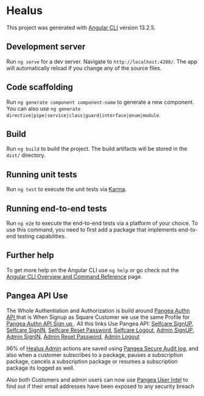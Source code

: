 # Healus

This project was generated with [Angular CLI](https://github.com/angular/angular-cli) version 13.2.5.

## Development server

Run `ng serve` for a dev server. Navigate to `http://localhost:4200/`. The app will automatically reload if you change any of the source files.

## Code scaffolding

Run `ng generate component component-name` to generate a new component. You can also use `ng generate directive|pipe|service|class|guard|interface|enum|module`.

## Build

Run `ng build` to build the project. The build artifacts will be stored in the `dist/` directory.

## Running unit tests

Run `ng test` to execute the unit tests via [Karma](https://karma-runner.github.io).

## Running end-to-end tests

Run `ng e2e` to execute the end-to-end tests via a platform of your choice. To use this command, you need to first add a package that implements end-to-end testing capabilities.

## Further help

To get more help on the Angular CLI use `ng help` or go check out the [Angular CLI Overview and Command Reference](https://angular.io/cli) page.

## Pangea API Use
The Whole Authentiation and Authorization is build around [Pangea Authn API ](https://pangea.cloud/docs/api/authn) that is When Signup as Square Customer we use the same Profile for [Pangea Authn API Sign up ](https://pangea.cloud/docs/api/authn).
All this links Use Pangea API:
[Selfcare SignUP](https://healus-assurance.web.app/#/selfcare/auth/signup),
[Selfcare SignIN](https://healus-assurance.web.app/#/selfcare/auth/signin),
[Selfcare Reset Password](https://healus-assurance.web.app/#/selfcare/auth/reset-password),
[Selfcare Logout](https://healus-assurance.web.app/#/selfcare),
[Admin SignUP](https://healus-assurance.web.app/#/admin/auth/signup),
[Admin SignIN](https://healus-assurance.web.app/#/admin/auth/signin),
[Admin Reset Password](https://healus-assurance.web.app/#/admin/auth/reset-password),
[Admin Logout](https://healus-assurance.web.app/#/admin)

96% of [Healus Admin](https://healus-assurance.web.app/#/admin) actions are saved using [Pangea Secure Audit log](https://pangea.cloud/docs/api/audit),
and also when a customer subscribes to a package, pauses a subscription package, cancels a subscription package or resumes a subscription package  its logged as well.

Also both Customers and admin users can now use [Pangea User Intel](https://pangea.cloud/docs/api/user-intel) to find out if their email addresses have been exposed to any security breach
